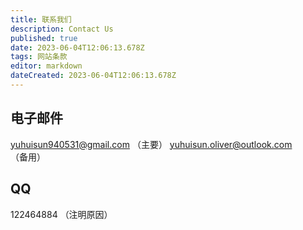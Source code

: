 ```yaml
---
title: 联系我们
description: Contact Us
published: true
date: 2023-06-04T12:06:13.678Z
tags: 网站条款
editor: markdown
dateCreated: 2023-06-04T12:06:13.678Z
---
```


## 电子邮件
yuhuisun940531@gmail.com （主要）
yuhuisun.oliver@outlook.com （备用）

## QQ
122464884 （注明原因）